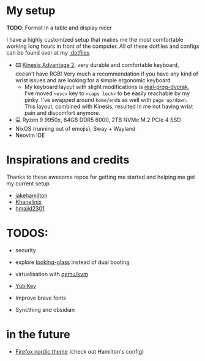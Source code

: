# My setup

**TODO**: Format in a table and display nicer

I have a highly customized setup that makes me the most comfortable working long hours in front of the computer. All of these dotfiles and configs can be found over at my [.dotfiles](https://github.com/Nikola-Milovic/.dotfiles)

- ⌨️ [Kinesis Advantage 2](https://kinesis-ergo.com/shop/advantage2/), very durable and comfortable keyboard, doesn't have RGB! Very much a recommendation if you have any kind of wrist issues and are looking for a simple ergonomic keyboard
  - My keyboard layout with slight modifications is [real-prog-dvorak](https://github.com/ThePrimeagen/keyboards), I've moved `<esc>` key to `<caps lock>` to be easily reachable by my pinky. I've swapped around `home/end`s as well with `page up/down`. This layout, combined with Kinesis, resulted in me not having wrist pain and discomfort anymore.
- 💻 Ryzen 9 9950x, 64GB DDR5 6000, 2TB NVMe M.2 PCIe 4 SSD 
- NixOS (running out of emojis), Sway + Wayland
- Neovim IDE 

# Inspirations and credits

Thanks to these awesome repos for getting me started and helping me get my current setup

- [jakehamilton](https://github.com/jakehamilton/config)
- [Khanelinix](https://github.com/khaneliman/khanelinix)
- [hmajid2301](https://github.com/hmajid2301/nixicle)


# TODOS:
- security 
- explore [looking-glass](https://looking-glass.io/) instead of dual booting
- virtualisation with [qemu/kvm](https://github.com/khaneliman/khanelinix/tree/8919868593d213f7980b267c4567cede627db603/modules/nixos/virtualisation)
- [YubiKey](https://github.com/drduh/YubiKey-Guide)

- Improve brave fonts
- Syncthing and obsidian


# in the future

- [Firefox nordic theme](https://github.com/EliverLara/firefox-nordic-theme) (check out Hamilton's config)
